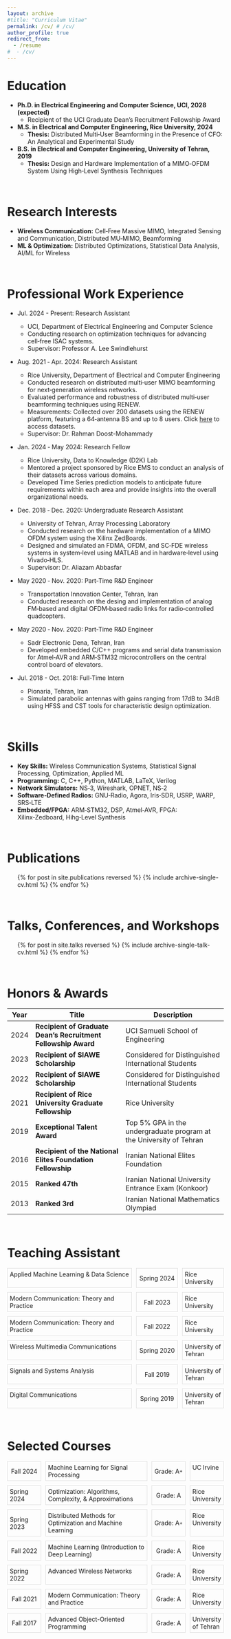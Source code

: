 ```yaml
---
layout: archive
#title: "Curriculum Vitae"
permalink: /cv/ # /cv/
author_profile: true
redirect_from:
  - /resume
#  - /cv/
---
```


[//]: # ({% include base_path %})

[//]: # (<br>)

Education
======
* **Ph.D. in Electrical Engineering and Computer Science, UCI, 2028 (expected)**
  * Recipient of the UCI Graduate Dean’s Recruitment Fellowship Award
* **M.S. in Electrical and Computer Engineering, Rice University, 2024**
  * **Thesis:** Distributed Multi‑User Beamforming in the Presence of CFO: An Analytical and Experimental Study
* **B.S. in Electrical and Computer Engineering, University of Tehran, 2019**
  * **Thesis:** Design and Hardware Implementation of a MIMO‑OFDM System Using High‑Level Synthesis Techniques

&nbsp;

Research Interests
======
* **Wireless Communication:** Cell‑Free Massive MIMO, Integrated Sensing and Communication, Distributed MU‑MIMO, Beamforming
* **ML & Optimization:** Distributed Optimizations, Statistical Data Analysis, AI/ML for Wireless

&nbsp;

Professional Work Experience
======
* Jul. 2024 - Present: Research Assistant
  * UCI, Department of Electrical Engineering and Computer Science
  * Conducting research on optimization techniques for advancing cell‑free ISAC systems.
  * Supervisor: Professor A. Lee Swindlehurst

* Aug. 2021 ‑ Apr. 2024: Research Assistant
  * Rice University, Department of Electrical and Computer Engineering
  * Conducted research on distributed multi‑user MIMO beamforming for next‑generation wireless networks.
  * Evaluated performance and robustness of distributed multi‑user beamforming techniques using RENEW.
  * Measurements: Collected over 200 datasets using the RENEW platform, featuring a 64‑antenna BS and up to 8 users. Click [here](https://ieee-dataport.org/documents/distributed-multi-user-mimo-datasets) to access datasets.
  * Supervisor: Dr. Rahman Doost-Mohammady

* Jan. 2024 ‑ May 2024: Research Fellow
  * Rice University, Data to Knowledge (D2K) Lab
  * Mentored a project sponsored by Rice EMS to conduct an analysis of their datasets across various domains.
  * Developed Time Series prediction models to anticipate future requirements within each area and provide insights into the overall organizational needs.

* Dec. 2018 ‑ Dec. 2020: Undergraduate Research Assistant
  * University of Tehran, Array Processing Laboratory
  * Conducted research on the hardware implementation of a MIMO OFDM system using the Xilinx ZedBoards.
  * Designed and simulated an FDMA, OFDM, and SC‑FDE wireless systems in system‑level using MATLAB and in hardware‑level using Vivado‑HLS.
  * Supervisor: Dr. Aliazam Abbasfar

* May 2020 ‑ Nov. 2020: Part-Time R&D Engineer
  * Transportation Innovation Center, Tehran, Iran
  * Conducted research on the desing and implementation of analog FM‑based and digital OFDM‑based radio links for radio‑controlled quadcopters.

* May 2020 ‑ Nov. 2020: Part-Time R&D Engineer
  * Sadr Electronic Dena, Tehran, Iran
  * Developed embedded C/C++ programs and serial data transmission for Atmel‑AVR and ARM‑STM32 microcontrollers on the central control board of elevators.

* Jul. 2018 - Oct. 2018: Full-Time Intern
  * Pionaria, Tehran, Iran
  * Simulated parabolic antennas with gains ranging from 17dB to 34dB using HFSS and CST tools for characteristic design optimization.

&nbsp;

Skills
======
* **Key Skills:** Wireless Communication Systems, Statistical Signal Processing, Optimization, Applied ML
* **Programming:** C, C++, Python, MATLAB, LaTeX, Verilog
* **Network Simulators:** NS‑3, Wireshark, OPNET, NS‑2
* **Software‑Defined Radios:** GNU‑Radio, Agora, Iris‑SDR, USRP, WARP, SRS‑LTE
* **Embedded/FPGA:** ARM‑STM32, DSP, Atmel‑AVR, FPGA: Xilinx‑Zedboard, Hihg‑Level Synthesis

&nbsp;

Publications
======
  <ul>{% for post in site.publications reversed %}
    {% include archive-single-cv.html %}
  {% endfor %}</ul>

&nbsp;

Talks, Conferences, and Workshops
======
  <ul>{% for post in site.talks reversed %}
    {% include archive-single-talk-cv.html  %}
  {% endfor %}</ul>

&nbsp;

Honors & Awards
======

| Year  | Title                                                         | Description                                                         |
|:-----:|---------------------------------------------------------------|---------------------------------------------------------------------|
| 2024  | **Recipient of Graduate Dean’s Recruitment Fellowship Award** | UCI Samueli School of Engineering                                   |
| 2023  | **Recipient of SIAWE Scholarship**                            | Considered for Distinguished International Students                 |
| 2022  | **Recipient of SIAWE Scholarship**                            | Considered for Distinguished International Students                 |
| 2021  | **Recipient of Rice University Graduate Fellowship**          | Rice University                                                     |
| 2019  | **Exceptional Talent Award**                                  | Top 5% GPA in the undergraduate program at the University of Tehran |
| 2016  | **Recipient of the National Elites Foundation Fellowship**    | Iranian National Elites Foundation                                  |
| 2015  | **Ranked 47th**                                               | Iranian National University Entrance Exam (Konkoor)                 |
| 2013  | **Ranked 3rd**                                                | Iranian National Mathematics Olympiad                               |



&nbsp;

Teaching Assistant
======

<div style="display: grid; grid-template-columns: 1.5fr 0.5fr 0.5fr; gap: 10px; font-size: 14px">
  <div style="border: 1px solid #ddd; padding: 5px;">Applied Machine Learning & Data Science</div>
  <div style="border: 1px solid #ddd; padding: 5px; display: flex; justify-content: center; align-items: center;">Spring 2024</div>
  <div style="border: 1px solid #ddd; padding: 5px;">Rice University</div>

  <div style="border: 1px solid #ddd; padding: 5px;">Modern Communication: Theory and Practice</div>
  <div style="border: 1px solid #ddd; padding: 5px; display: flex; justify-content: center; align-items: center;">Fall 2023</div>
  <div style="border: 1px solid #ddd; padding: 5px;">Rice University</div>

  <div style="border: 1px solid #ddd; padding: 5px;">Modern Communication: Theory and Practice</div>
  <div style="border: 1px solid #ddd; padding: 5px; display: flex; justify-content: center; align-items: center;">Fall 2022</div>
  <div style="border: 1px solid #ddd; padding: 5px;">Rice University</div>

  <div style="border: 1px solid #ddd; padding: 5px;">Wireless Multimedia Communications</div>
  <div style="border: 1px solid #ddd; padding: 5px; display: flex; justify-content: center; align-items: center;">Spring 2020</div>
  <div style="border: 1px solid #ddd; padding: 5px;">University of Tehran</div>

  <div style="border: 1px solid #ddd; padding: 5px;">Signals and Systems Analysis</div>
  <div style="border: 1px solid #ddd; padding: 5px; display: flex; justify-content: center; align-items: center;">Fall 2019</div>
  <div style="border: 1px solid #ddd; padding: 5px;">University of Tehran</div>

  <div style="border: 1px solid #ddd; padding: 5px;">Digital Communications</div>
  <div style="border: 1px solid #ddd; padding: 5px; display: flex; justify-content: center; align-items: center;">Spring 2019</div>
  <div style="border: 1px solid #ddd; padding: 5px;">University of Tehran</div>
</div>

&nbsp;

Selected Courses
======

<div style="display: grid; grid-template-columns: 0.5fr 1.5fr 0.5fr 0.5fr; gap: 10px; font-size: 14px">
  <div style="border: 1px solid #ddd; padding: 5px; display: flex; justify-content: center; align-items: center;">Fall 2024</div>
  <div style="border: 1px solid #ddd; padding: 5px;">Machine Learning for Signal Processing</div>
  <div style="border: 1px solid #ddd; padding: 5px; display: flex; justify-content: center; align-items: center;">Grade: A<sup>+</sup></div>
  <div style="border: 1px solid #ddd; padding: 5px;">UC Irvine</div>

  <div style="border: 1px solid #ddd; padding: 5px; display: flex; justify-content: center; align-items: center;">Spring 2024</div>
  <div style="border: 1px solid #ddd; padding: 5px;">Optimization: Algorithms, Complexity, & Approximations</div>
  <div style="border: 1px solid #ddd; padding: 5px; display: flex; justify-content: center; align-items: center;">Grade: A</div>
  <div style="border: 1px solid #ddd; padding: 5px;">Rice University</div>

  <div style="border: 1px solid #ddd; padding: 5px; display: flex; justify-content: center; align-items: center;">Spring 2023</div>
  <div style="border: 1px solid #ddd; padding: 5px;">Distributed Methods for Optimization and Machine Learning</div>
  <div style="border: 1px solid #ddd; padding: 5px; display: flex; justify-content: center; align-items: center;">Grade: A<sup>+</sup></div>
  <div style="border: 1px solid #ddd; padding: 5px;">Rice University</div>

  <div style="border: 1px solid #ddd; padding: 5px; display: flex; justify-content: center; align-items: center;">Fall 2022</div>
  <div style="border: 1px solid #ddd; padding: 5px;">Machine Learning (Introduction to Deep Learning)</div>
  <div style="border: 1px solid #ddd; padding: 5px; display: flex; justify-content: center; align-items: center;">Grade: A</div>
  <div style="border: 1px solid #ddd; padding: 5px;">Rice University</div>

  <div style="border: 1px solid #ddd; padding: 5px; display: flex; justify-content: center; align-items: center;">Spring 2022</div>
  <div style="border: 1px solid #ddd; padding: 5px;">Advanced Wireless Networks</div>
  <div style="border: 1px solid #ddd; padding: 5px; display: flex; justify-content: center; align-items: center;">Grade: A</div>
  <div style="border: 1px solid #ddd; padding: 5px;">Rice University</div>

  <div style="border: 1px solid #ddd; padding: 5px; display: flex; justify-content: center; align-items: center;">Fall 2021</div>
  <div style="border: 1px solid #ddd; padding: 5px;">Modern Communication: Theory and Practice</div>
  <div style="border: 1px solid #ddd; padding: 5px; display: flex; justify-content: center; align-items: center;">Grade: A</div>
  <div style="border: 1px solid #ddd; padding: 5px;">Rice University</div>

  <div style="border: 1px solid #ddd; padding: 5px; display: flex; justify-content: center; align-items: center;">Fall 2017</div>
  <div style="border: 1px solid #ddd; padding: 5px;">Advanced Object-Oriented Programming</div>
  <div style="border: 1px solid #ddd; padding: 5px; display: flex; justify-content: center; align-items: center;">Grade: A</div>
  <div style="border: 1px solid #ddd; padding: 5px;">University of Tehran</div>
</div>


